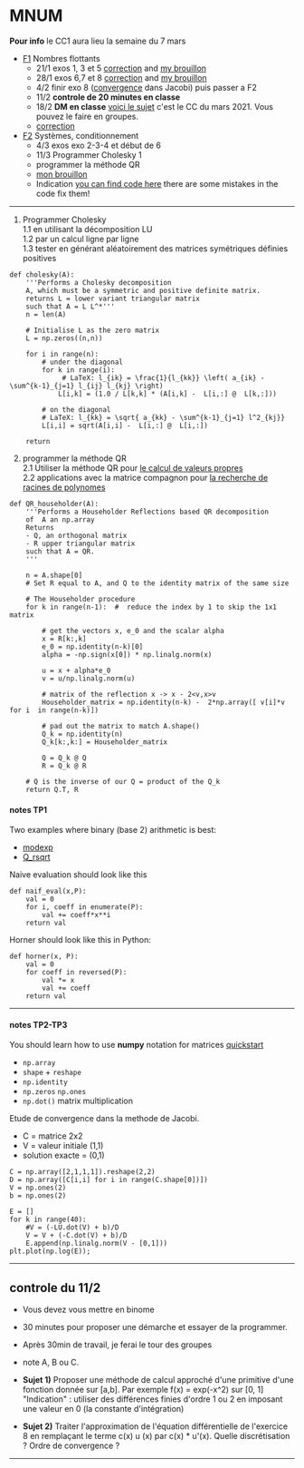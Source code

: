 # MNUM


**Pour info** le CC1 aura lieu la semaine du 7 mars

- [F1](./METH_NUM/1_feuille_flottant.pdf) Nombres flottants
	- 21/1 exos 1, 3 et 5  [correction](./METH_NUM/TP_1_corr.pdf) and [my brouillon](./METH_NUM/TP1.ipynb)
	- 28/1 exos 6,7 et 8 [correction](./METH_NUM/1_feuille_flottant_corrigé.pdf) and [my brouillon](./METH_NUM/f1exo8.html)
	- 4/2 finir exo 8 ([convergence](https://www.maa.org/press/periodicals/loci/joma/iterative-methods-for-solving-iaxi-ibi-analysis-of-jacobi-and-gauss-seidel-methods) dans Jacobi) puis passer a F2
	- 11/2 **controle de 20 minutes en classe**
	- 18/2 **DM en classe** [voici le sujet](./METH_NUM/cc1_2021_print.pdf) c'est le CC du mars 2021. Vous pouvez le faire en groupes.
	- [correction](./METH_NUM/cc1_2021_corr.pdf)
- [F2](./METH_NUM/2_feuille_condition.pdf) Systèmes, conditionnement
	- 4/3 exos exo 2-3-4 et début de 6
	- 11/3 Programmer Cholesky 1 
	- programmer la méthode QR 
	- [mon brouillon](./METH_NUM/QR_etc.html)
	- Indication [you can find code here](https://www.quantstart.com/articles/QR-Decomposition-with-Python-and-NumPy/) there are some mistakes in the code fix them!

---

1) Programmer Cholesky <br>
   1.1 en utilisant la décomposition LU <br>
   1.2 par un calcul ligne par ligne <br>
   1.3 tester en générant aléatoirement des matrices symétriques définies positives <br>

```
def cholesky(A):
    '''Performs a Cholesky decomposition 
    A, which must be a symmetric and positive definite matrix. 
    returns L = lower variant triangular matrix
    such that A = L L^*'''
    n = len(A)

    # Initialise L as the zero matrix
    L = np.zeros((n,n))

    for i in range(n):
        # under the diagonal
        for k in range(i):
             # LaTeX: l_{ik} = \frac{1}{l_{kk}} \left( a_{ik} - \sum^{k-1}_{j=1} l_{ij} l_{kj} \right)
            L[i,k] = (1.0 / L[k,k] * (A[i,k] -  L[i,:] @  L[k,:]))
        
        # on the diagonal
        # LaTeX: l_{kk} = \sqrt{ a_{kk} - \sum^{k-1}_{j=1} l^2_{kj}}
        L[i,i] = sqrt(A[i,i] -  L[i,:] @  L[i,:])

    return 
```

2) programmer la méthode QR  <br>
   2.1 Utiliser la méthode QR pour [le calcul de valeurs propres](https://www.andreinc.net/2021/01/25/computing-eigenvalues-and-eigenvectors-using-qr-decomposition#:~:text=Even%20if%20it's%20not%20very,Q%20is%20an%20orthonormal%20matrix.) <br>
   2.2 applications avec la matrice compagnon pour [la recherche de racines de polynomes](https://www.math.utah.edu/~gustafso/s2016/2270/labs/lab7-polyroot-qrmethod.pdf) <br>

```
def QR_householder(A):
    '''Performs a Householder Reflections based QR decomposition 
    of  A an np.array
    Returns 
    - Q, an orthogonal matrix
    - R upper triangular matrix 
    such that A = QR.
    '''
    
    n = A.shape[0]
    # Set R equal to A, and Q to the identity matrix of the same size

    # The Householder procedure
    for k in range(n-1):  #  reduce the index by 1 to skip the 1x1 matrix

        # get the vectors x, e_0 and the scalar alpha
        x = R[k:,k]
        e_0 = np.identity(n-k)[0]
        alpha = -np.sign(x[0]) * np.linalg.norm(x)

        u = x + alpha*e_0
        v = u/np.linalg.norm(u)
        
        # matrix of the reflection x -> x - 2<v,x>v
        Householder_matrix = np.identity(n-k) -  2*np.array([ v[i]*v for i  in range(n-k)])
    
        # pad out the matrix to match A.shape()
        Q_k = np.identity(n)
        Q_k[k:,k:] = Householder_matrix
     
        Q = Q_k @ Q
        R = Q_k @ R

    # Q is the inverse of our Q = product of the Q_k
    return Q.T, R

```

#### notes TP1

Two examples where binary (base 2) arithmetic is best:
- [modexp](https://github.com/secworks/modexp/blob/master/src/model/python/modexp.py)
- [Q_rsqrt](https://en.wikipedia.org/wiki/Fast_inverse_square_root)

Naive evaluation should look like this

```
def naif_eval(x,P):
    val = 0
    for i, coeff in enumerate(P):
        val += coeff*x**i
    return val 
```

Horner should look like this in Python:
```
def horner(x, P):
    val = 0
    for coeff in reversed(P):
        val *= x
        val += coeff
    return val
```
---

#### notes TP2-TP3

You should learn how to use **numpy** notation for matrices
[quickstart](https://numpy.org/doc/stable/user/quickstart.html)

- ```np.array```
- ```shape``` + ```reshape```
- ```np.identity```
- ```np.zeros``` ```np.ones```
- ```np.dot()``` matrix multiplication

Etude de convergence dans la methode de Jacobi.
- C = matrice 2x2 
- V = valeur initiale (1,1)
- solution exacte = (0,1)

```
C = np.array([2,1,1,1]).reshape(2,2)
D = np.array([C[i,i] for i in range(C.shape[0])])
V = np.ones(2)
b = np.ones(2)

E = []
for k in range(40):
    #V = (-LU.dot(V) + b)/D
    V = V + (-C.dot(V) + b)/D
    E.append(np.linalg.norm(V - [0,1]))
plt.plot(np.log(E));
```
---
## controle du 11/2

- Vous devez vous mettre en binome 
- 30 minutes pour proposer une démarche et essayer de la programmer.
- Après 30min de travail, je ferai le tour des groupes 
- note A, B ou C. 

- **Sujet 1)** Proposer une méthode de calcul approché d'une primitive d'une fonction donnée sur [a,b]. Par exemple f(x) = exp(-x^2) sur [0, 1]
"Indication" : utiliser des différences finies d'ordre 1 ou 2 en imposant une valeur en 0 (la constante d'intégration)
- **Sujet 2)** Traiter l'approximation de l'équation différentielle de l'exercice 8 en remplaçant le terme c(x) u (x) par c(x) * u'(x). Quelle discrétisation ? Ordre de convergence ?


---


